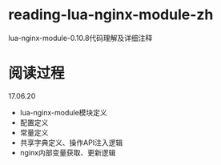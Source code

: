 # reading-lua-nginx-module-zh
lua-nginx-module-0.10.8代码理解及详细注释

阅读过程
=======
17.06.20
- lua-nginx-module模块定义
- 配置定义
- 常量定义
- 共享字典定义、操作API注入逻辑
- nginx内部变量获取、更新逻辑